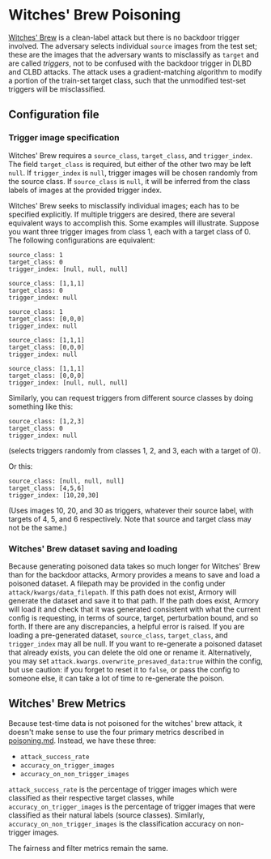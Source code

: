 # Witches' Brew Poisoning

[Witches' Brew](https://arxiv.org/abs/2009.02276) is a clean-label attack but there is no backdoor trigger involved.  The adversary selects individual `source` images from the test set; these are the images that the adversary wants to misclassify as `target` and are called _triggers_, not to be confused with the backdoor trigger in DLBD and CLBD attacks.  The attack uses a gradient-matching algorithm to modify a portion of the train-set target class, such that the unmodified test-set triggers will be misclassified.


## Configuration file

### Trigger image specification

Witches' Brew requires a `source_class`, `target_class`, and `trigger_index`.  The field `target_class` is required, but either of the other two may be left `null`.  If `trigger_index` is `null`, trigger images will be chosen randomly from the source class.  If `source_class` is `null`, it will be inferred from the class labels of images at the provided trigger index. 

Witches' Brew seeks to misclassify individual images; each has to be specified explicitly.  If multiple triggers are desired, there are several equivalent ways to accomplish this.  Some examples will illustrate.  Suppose you want three trigger images from class 1, each with a target class of 0.  The following configurations are equivalent:

```
source_class: 1
target_class: 0
trigger_index: [null, null, null]

source_class: [1,1,1]
target_class: 0
trigger_index: null

source_class: 1
target_class: [0,0,0]
trigger_index: null

source_class: [1,1,1]
target_class: [0,0,0]
trigger_index: null

source_class: [1,1,1]
target_class: [0,0,0]
trigger_index: [null, null, null]
```
Similarly, you can request triggers from different source classes by doing something like this:
```
source_class: [1,2,3]
target_class: 0
trigger_index: null
```
(selects triggers randomly from classes 1, 2, and 3, each with a target of 0).

Or this:
```
source_class: [null, null, null]
target_class: [4,5,6]
trigger_index: [10,20,30]
```
(Uses images 10, 20, and 30 as triggers, whatever their source label, with targets of 4, 5, and 6 respectively.  Note that source and target class may not be the same.)


### Witches' Brew dataset saving and loading

Because generating poisoned data takes so much longer for Witches' Brew than for the backdoor attacks, Armory provides a means to save and load a poisoned dataset.  A filepath may be provided in the config under `attack/kwargs/data_filepath`.  If this path does not exist, Armory will generate the dataset and save it to that path.  If the path does exist, Armory will load it and check that it was generated consistent with what the current config is requesting, in terms of source, target, perturbation bound, and so forth.  If there are any discrepancies, a helpful error is raised.  If you are loading a pre-generated dataset, `source_class`, `target_class`, and `trigger_index` may all be null.  If you want to re-generate a poisoned dataset that already exists, you can delete the old one or rename it.  Alternatively, you may set `attack.kwargs.overwrite_presaved_data:true` within the config, but use caution: if you forget to reset it to `false`, or pass the config to someone else, it can take a lot of time to re-generate the poison.



## Witches' Brew Metrics

Because test-time data is not poisoned for the witches' brew attack, it doesn't make sense to use the four primary metrics described in [poisoning.md](poisoning.md).  Instead, we have these three:
- `attack_success_rate`
- `accuracy_on_trigger_images`
- `accuracy_on_non_trigger_images`

`attack_success_rate` is the percentage of trigger images which were classified as their respective target classes, while `accuracy_on_trigger_images` is the percentage of trigger images that were classified as their natural labels (source classes).  Similarly, `accuracy_on_non_trigger_images` is the classification accuracy on non-trigger images.

The fairness and filter metrics remain the same.
